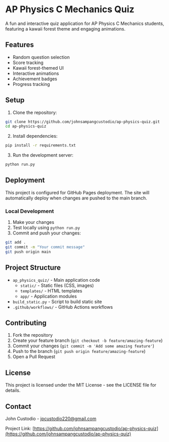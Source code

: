 # AP Physics C Mechanics Quiz

A fun and interactive quiz application for AP Physics C Mechanics students, featuring a kawaii forest theme and engaging animations.

## Features

- Random question selection
- Score tracking
- Kawaii forest-themed UI
- Interactive animations
- Achievement badges
- Progress tracking

## Setup

1. Clone the repository:
```bash
git clone https://github.com/johnsampangcustodio/ap-physics-quiz.git
cd ap-physics-quiz
```

2. Install dependencies:
```bash
pip install -r requirements.txt
```

3. Run the development server:
```bash
python run.py
```

## Deployment

This project is configured for GitHub Pages deployment. The site will automatically deploy when changes are pushed to the main branch.

### Local Development

1. Make your changes
2. Test locally using `python run.py`
3. Commit and push your changes:
```bash
git add .
git commit -m "Your commit message"
git push origin main
```

## Project Structure

- `ap_physics_quiz/` - Main application code
  - `static/` - Static files (CSS, images)
  - `templates/` - HTML templates
  - `app/` - Application modules
- `build_static.py` - Script to build static site
- `.github/workflows/` - GitHub Actions workflows

## Contributing

1. Fork the repository
2. Create your feature branch (`git checkout -b feature/amazing-feature`)
3. Commit your changes (`git commit -m 'Add some amazing feature'`)
4. Push to the branch (`git push origin feature/amazing-feature`)
5. Open a Pull Request

## License

This project is licensed under the MIT License - see the LICENSE file for details.

## Contact

John Custodio - jpcustodio220@gmail.com

Project Link: [https://github.com/johnsampangcustodio/ap-physics-quiz](https://github.com/johnsampangcustodio/ap-physics-quiz) 